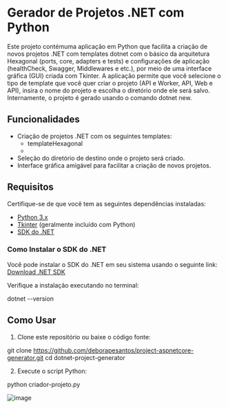 # Gerador de Projetos .NET com Python

Este projeto contémuma aplicação em Python que facilita a criação de novos projetos .NET com templates dotnet com o básico da arquitetura Hexagonal (ports, core, adapters e tests) e configurações de aplicação (healthCheck, Swagger, Middlewares e etc.), por meio de uma interface gráfica (GUI) criada com Tkinter. A aplicação permite que você selecione o tipo de template que você quer criar o projeto (API e Worker, API, Web e API), insira o nome do projeto e escolha o diretório onde ele será salvo. Internamente, o projeto é gerado usando o comando dotnet new.

## Funcionalidades

- Criação de projetos .NET com os seguintes templates:
  - templateHexagonal
  - 
- Seleção do diretório de destino onde o projeto será criado.
- Interface gráfica amigável para facilitar a criação de novos projetos.

## Requisitos

Certifique-se de que você tem as seguintes dependências instaladas:

- [Python 3.x](https://www.python.org/downloads/)
- [Tkinter](https://docs.python.org/3/library/tkinter.html) (geralmente incluído com Python)
- [SDK do .NET](https://dotnet.microsoft.com/download)

### Como Instalar o SDK do .NET

Você pode instalar o SDK do .NET em seu sistema usando o seguinte link:  
[Download .NET SDK](https://dotnet.microsoft.com/en-us/download/dotnet)

Verifique a instalação executando no terminal:

dotnet --version

## Como Usar

1. Clone este repositório ou baixe o código fonte:

 git clone https://github.com/deborapesantos/project-aspnetcore-generator.git
 cd dotnet-project-generator

2. Execute o script Python:

  python criador-projeto.py

![image](https://github.com/user-attachments/assets/f229536a-7c80-4de6-885e-8e573eb83fea)



 
